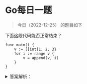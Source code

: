 # Go每日一题

> 今日（2022-12-25） 的题目如下

下面这段代码能否正常结束？

```golang
func main() {
	v := []int{1, 2, 3}
	for i := range v {
		v = append(v, i)
	}
}
```

<details>
<summary>答案解析：</summary>
<div>

参考答案及解析：不会出现死循环，能正常结束。

循环次数在循环开始前就已经确定，循环内改变切片的长度，不影响循环次数。

</div>
</details>